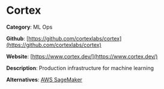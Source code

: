 
# Cortex

**Category**: ML Ops

**Github**: [https://github.com/cortexlabs/cortex](https://github.com/cortexlabs/cortex)

**Website**: [https://www.cortex.dev/](https://www.cortex.dev/)

**Description**:
Production infrastructure for machine learning

**Alternatives**: [AWS SageMaker](https://aws.amazon.com/sagemaker/)
